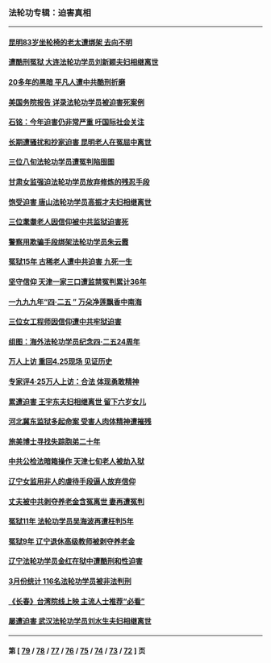 ### 法轮功专辑：迫害真相
---
#### [昆明83岁坐轮椅的老太遭绑架 去向不明](../../pages/nf4379/n14000874.md?05230430) 
#### [遭酷刑冤狱 大连法轮功学员刘新颖夫妇相继离世](../../pages/nf4379/n13998111.md?05230430) 
#### [20多年的黑暗 平凡人遭中共酷刑折磨](../../pages/nf4379/n13997976.md?05230430) 
#### [美国务院报告 详录法轮功学员被迫害死案例](../../pages/nf4379/n13997752.md?05230430) 
#### [石铭：今年迫害仍非常严重 吁国际社会关注](../../pages/nf4379/n13996099.md?05230430) 
#### [长期遭骚扰和抄家迫害 昆明老人在冤屈中离世](../../pages/nf4379/n13990487.md?05230430) 
#### [三位八旬法轮功学员遭冤判陷囹圄](../../pages/nf4379/n13988869.md?05230430) 
#### [甘肃女监强迫法轮功学员放弃修炼的残忍手段](../../pages/nf4379/n13988053.md?05230430) 
#### [饱受迫害 唐山法轮功学员高振才夫妇相继离世](../../pages/nf4379/n13987209.md?05230430) 
#### [三位耄耋老人因信仰被中共监狱迫害死](../../pages/nf4379/n13986618.md?05230430) 
#### [警察用欺骗手段绑架法轮功学员朱云霞](../../pages/nf4379/n13985959.md?05230430) 
#### [冤狱15年 古稀老人遭中共迫害 九死一生](../../pages/nf4379/n13985199.md?05230430) 
#### [坚守信仰 天津一家三口遭监禁冤判累计36年](../../pages/nf4379/n13983791.md?05230430) 
#### [一九九九年“四·二五 ” 万朵净莲飘香中南海](../../pages/nf4379/n13984266.md?05230430) 
#### [三位女工程师因信仰遭中共牢狱迫害](../../pages/nf4379/n13982891.md?05230430) 
#### [组图：海外法轮功学员纪念四‧二五24周年](../../pages/nf4379/n13979790.md?05230430) 
#### [万人上访 重回4.25现场 见证历史](../../pages/nf4379/n13979775.md?05230430) 
#### [专家评4‧25万人上访：合法 体现勇敢精神](../../pages/nf4379/n13975820.md?05230430) 
#### [累遭迫害 王宇东夫妇相继离世 留下六岁女儿](../../pages/nf4379/n13977555.md?05230430) 
#### [河北冀东监狱多起命案 受害人肉体精神遭摧残](../../pages/nf4379/n13976483.md?05230430) 
#### [旅美博士寻找失踪胞弟二十年](../../pages/nf4379/n13976318.md?05230430) 
#### [中共公检法暗箱操作 天津七旬老人被劫入狱](../../pages/nf4379/n13975097.md?05230430) 
#### [辽宁女监用非人的虐待手段逼人放弃信仰](../../pages/nf4379/n13972297.md?05230430) 
#### [丈夫被中共剥夺养老金含冤离世 妻再遭冤判](../../pages/nf4379/n13970514.md?05230430) 
#### [冤狱11年 法轮功学员吴海波再遭枉判5年](../../pages/nf4379/n13966760.md?05230430) 
#### [冤狱9年 辽宁退休高级教师被剥夺养老金](../../pages/nf4379/n13969844.md?05230430) 
#### [辽宁法轮功学员金红在狱中遭酷刑和性迫害](../../pages/nf4379/n13969049.md?05230430) 
#### [3月份统计 116名法轮功学员被非法判刑](../../pages/nf4379/n13967624.md?05230430) 
#### [《长春》台湾院线上映 主流人士推荐“必看”](../../pages/nf4379/n13967751.md?05230430) 
#### [屡遭迫害 武汉法轮功学员刘水生夫妇相继离世](../../pages/nf4379/n13965806.md?05230430) 

---
#### 第 [ [79](./79.md?05230430) / [78](./78.md?05230430) / [77](./77.md?05230430) / [76](./76.md?05230430) / [75](./75.md?05230430) / [74](./74.md?05230430) / [73](./73.md?05230430) / [72](./72.md?05230430) ] 页
